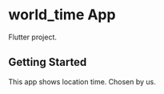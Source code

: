 # world_time App

Flutter project.

## Getting Started
This app shows location time. Chosen by us.

